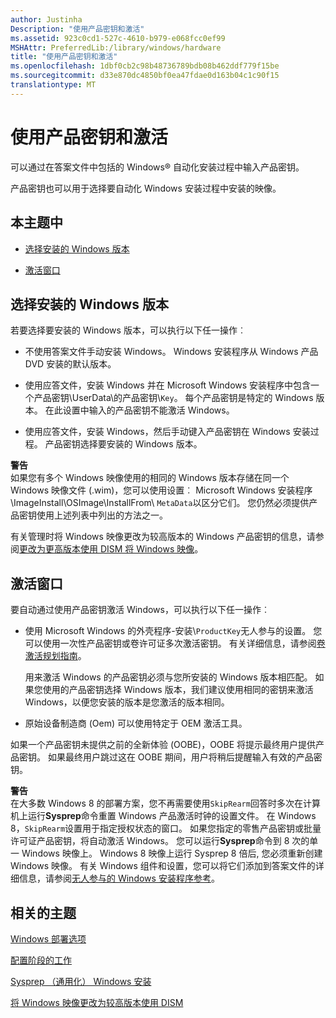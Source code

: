 ```yaml
---
author: Justinha
Description: "使用产品密钥和激活"
ms.assetid: 923c0cd1-527c-4610-b979-e068fcc0ef99
MSHAttr: PreferredLib:/library/windows/hardware
title: "使用产品密钥和激活"
ms.openlocfilehash: 1dbf0cb2c98b48736789bdb08b462ddf779f15be
ms.sourcegitcommit: d33e870dc4850bf0ea47fdae0d163b04c1c90f15
translationtype: MT
---
```

# <a name="work-with-product-keys-and-activation"></a>使用产品密钥和激活


可以通过在答案文件中包括的 Windows® 自动化安装过程中输入产品密钥。

产品密钥也可以用于选择要自动化 Windows 安装过程中安装的映像。

## <a name="span-idinthistopicspanspan-idinthistopicspanspan-idinthistopicspanin-this-topic"></a><span id="In_this_Topic"></span><span id="in_this_topic"></span><span id="IN_THIS_TOPIC"></span>本主题中


-   [选择安装的 Windows 版本](#selectwhichwindowstoinstall)

-   [激活窗口](#activatewindowsbyusingaproductkey)

## <a name="span-idselectwhichwindowstoinstallspanspan-idselectwhichwindowstoinstallspanspan-idselectwhichwindowstoinstallspanselect-which-windows-edition-to-install"></a><span id="SelectWhichWindowsToInstall"></span><span id="selectwhichwindowstoinstall"></span><span id="SELECTWHICHWINDOWSTOINSTALL"></span>选择安装的 Windows 版本


若要选择要安装的 Windows 版本，可以执行以下任一操作︰

-   不使用答案文件手动安装 Windows。 Windows 安装程序从 Windows 产品 DVD 安装的默认版本。

-   使用应答文件，安装 Windows 并在 Microsoft Windows 安装程序中包含一个产品密钥\\UserData\\的产品密钥\\`Key`。 每个产品密钥是特定的 Windows 版本。 在此设置中输入的产品密钥不能激活 Windows。

-   使用应答文件，安装 Windows，然后手动键入产品密钥在 Windows 安装过程。 产品密钥选择要安装的 Windows 版本。

**警告**  
如果您有多个 Windows 映像使用的相同的 Windows 版本存储在同一个 Windows 映像文件 (.wim)，您可以使用设置︰ Microsoft Windows 安装程序\\ImageInstall\\OSImage\\InstallFrom\\ `MetaData`以区分它们。 您仍然必须提供产品密钥使用上述列表中列出的方法之一。

 

有关管理时将 Windows 映像更改为较高版本的 Windows 产品密钥的信息，请参阅[更改为更高版本使用 DISM 将 Windows 映像](change-the-windows-image-to-a-higher-edition-using-dism.md)。

## <a name="span-idactivatewindowsbyusingaproductkeyspanspan-idactivatewindowsbyusingaproductkeyspanspan-idactivatewindowsbyusingaproductkeyspanactivate-windows"></a><span id="ActivateWindowsByUsingAProductKey"></span><span id="activatewindowsbyusingaproductkey"></span><span id="ACTIVATEWINDOWSBYUSINGAPRODUCTKEY"></span>激活窗口


要自动通过使用产品密钥激活 Windows，可以执行以下任一操作︰

-   使用 Microsoft Windows 的外壳程序-安装\\`ProductKey`无人参与的设置。 您可以使用一次性产品密钥或卷许可证多次激活密钥。 有关详细信息，请参阅[卷激活规划指南](http://go.microsoft.com/fwlink/p/?LinkID=734870)。

    用来激活 Windows 的产品密钥必须与您所安装的 Windows 版本相匹配。 如果您使用的产品密钥选择 Windows 版本，我们建议使用相同的密钥来激活 Windows，以便您安装的版本是您激活的版本相同。

-   原始设备制造商 (Oem) 可以使用特定于 OEM 激活工具。

如果一个产品密钥未提供之前的全新体验 (OOBE)，OOBE 将提示最终用户提供产品密钥。 如果最终用户跳过这在 OOBE 期间，用户将稍后提醒输入有效的产品密钥。

**警告**  
在大多数 Windows 8 的部署方案，您不再需要使用`SkipRearm`回答时多次在计算机上运行**Sysprep**命令重置 Windows 产品激活时钟的设置文件。 在 Windows 8，`SkipRearm`设置用于指定授权状态的窗口。 如果您指定的零售产品密钥或批量许可证产品密钥，将自动激活 Windows。 您可以运行**Sysprep**命令到 8 次的单一 Windows 映像上。 Windows 8 映像上运行 Sysprep 8 倍后, 您必须重新创建 Windows 映像。 有关 Windows 组件和设置，您可以将它们添加到答案文件的详细信息，请参阅[无人参与的 Windows 安装程序参考](http://go.microsoft.com/fwlink/?LinkId=206281)。

 

## <a name="span-idrelatedtopicsspanrelated-topics"></a><span id="related_topics"></span>相关的主题


[Windows 部署选项](windows-deployment-options.md)

[配置阶段的工作](how-configuration-passes-work.md)

[Sysprep （通用化） Windows 安装](sysprep--generalize--a-windows-installation.md)

[将 Windows 映像更改为较高版本使用 DISM](change-the-windows-image-to-a-higher-edition-using-dism.md)

 

 






